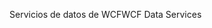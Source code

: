 <span data-ttu-id="f28eb-101">Servicios de datos de WCF</span><span class="sxs-lookup"><span data-stu-id="f28eb-101">WCF Data Services</span></span>